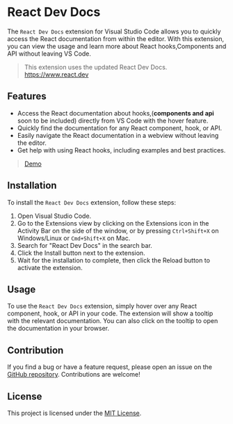 # React Dev Docs

The `React Dev Docs` extension for Visual Studio Code allows you to quickly access the React documentation from within the editor. With this extension, you can view the usage and learn more about React hooks,Components and API without leaving VS Code.

> This extension uses the updated React Dev Docs. https://www.react.dev

## Features

- Access the React documentation about hooks,(<strong>components and api</strong> soon to be included) directly from VS Code with the hover feature.
- Quickly find the documentation for any React component, hook, or API.
- Easily navigate the React documentation in a webview without leaving the editor.
- Get help with using React hooks, including examples and best practices.

> [Demo](https://twitter.com/reactporiyalar/status/1655679330192588814?s=20)

## Installation

To install the `React Dev Docs` extension, follow these steps:

1. Open Visual Studio Code.
2. Go to the Extensions view by clicking on the Extensions icon in the Activity Bar on the side of the window, or by pressing `Ctrl+Shift+X` on Windows/Linux or `Cmd+Shift+X` on Mac.
3. Search for "React Dev Docs" in the search bar.
4. Click the Install button next to the extension.
5. Wait for the installation to complete, then click the Reload button to activate the extension.

## Usage

To use the `React Dev Docs` extension, simply hover over any React component, hook, or API in your code. The extension will show a tooltip with the relevant documentation. You can also click on the tooltip to open the documentation in your browser.

## Contribution

If you find a bug or have a feature request, please open an issue on the [GitHub repository](https://github.com/your-username/react-docs). Contributions are welcome!

## License

This project is licensed under the [MIT License](https://github.com/your-username/react-docs/blob/main/LICENSE).
